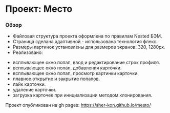 # Проект: Место

### Обзор
* Файловая структура проекта оформлена по правилам Nested БЭМ.
* Страница сделана адаптивной - использована технология флекс.
* Pазмеры картинок установлены для размеров экранов: 320, 1280px.
* Реализовано:
- всплывающее окно попап, ввод и редактирование строк профиля.
- всплывающее окно попап, добавления карточки.
- всплывающее окно попап, просмотр картинки карточки.
- плавное открытие и закрытие попапов.
- лайк карточки.
- удаление карточки.
- загрузка карточек при инициализации методом клонирования.

Проект опубликован на gh pages: https://sher-kon.github.io/mesto/
